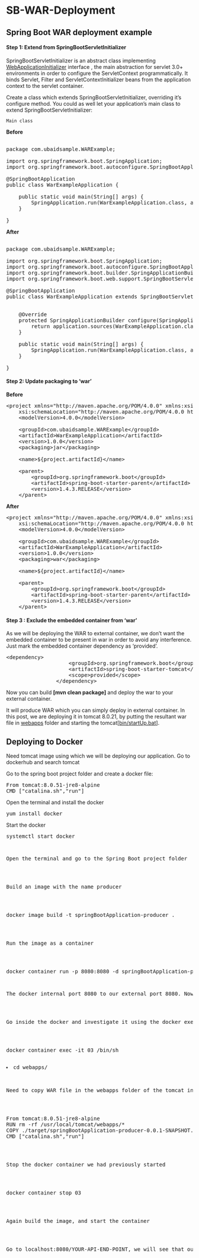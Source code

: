 # SB-WAR-Deployment
<h2>Spring Boot WAR deployment example</h2>

<h4>Step 1: Extend from SpringBootServletInitializer</h4>

<p>SpringBootServletInitializer is an abstract class implementing <a href="http://docs.spring.io/spring-framework/docs/4.3.5.RELEASE/javadoc-api/org/springframework/web/WebApplicationInitializer.html?is-external=true">WebApplicationInitializer</a> interface , the main abstraction for servlet 3.0+ environments in order to configure the ServletContext programmatically. It binds Servlet, Filter and ServletContextInitializer beans from the application context to the servlet container.</p>

<p>Create a class which extends SpringBootServletInitializer, overriding it&#8217;s configure method. You could as well let your application’s main class to extend SpringBootServletInitializer:</p>

<p><code>Main class</code></p>

<strong>Before</strong>

<pre class="brush: java; title: ; notranslate" title="">

package com.ubaidsample.WARExample;

import org.springframework.boot.SpringApplication;
import org.springframework.boot.autoconfigure.SpringBootApplication;

@SpringBootApplication
public class WarExampleApplication {

	public static void main(String[] args) {
		SpringApplication.run(WarExampleApplication.class, args);
	}

}
</pre>

<strong>After</strong>

<pre class="brush: java; title: ; notranslate" title="">

package com.ubaidsample.WARExample;

import org.springframework.boot.SpringApplication;
import org.springframework.boot.autoconfigure.SpringBootApplication;
import org.springframework.boot.builder.SpringApplicationBuilder;
import org.springframework.boot.web.support.SpringBootServletInitializer;

@SpringBootApplication
public class WarExampleApplication extends SpringBootServletInitializer {

	
	@Override
    protected SpringApplicationBuilder configure(SpringApplicationBuilder application) {
        return application.sources(WarExampleApplication.class);
    }
	
	public static void main(String[] args) {
		SpringApplication.run(WarExampleApplication.class, args);
	}

}
</pre>

<h4> Step 2: Update packaging to &#8216;war&#8217;</h4>

<strong>Before</strong>

<pre class="brush: xml; title: ; notranslate" title="">
&lt;project xmlns=&quot;http://maven.apache.org/POM/4.0.0&quot; xmlns:xsi=&quot;http://www.w3.org/2001/XMLSchema-instance&quot;
	xsi:schemaLocation=&quot;http://maven.apache.org/POM/4.0.0 http://maven.apache.org/xsd/maven-4.0.0.xsd&quot;&gt;
	&lt;modelVersion&gt;4.0.0&lt;/modelVersion&gt;

	&lt;groupId&gt;com.ubaidsample.WARExample&lt;/groupId&gt;
	&lt;artifactId&gt;WarExampleApplication&lt;/artifactId&gt;
	&lt;version&gt;1.0.0&lt;/version&gt;
	&lt;packaging&gt;jar&lt;/packaging&gt;

	&lt;name&gt;${project.artifactId}&lt;/name&gt;

	&lt;parent&gt;
		&lt;groupId&gt;org.springframework.boot&lt;/groupId&gt;
		&lt;artifactId&gt;spring-boot-starter-parent&lt;/artifactId&gt;
		&lt;version&gt;1.4.3.RELEASE&lt;/version&gt;
	&lt;/parent&gt;
</pre>

<strong>After</strong>
<pre class="brush: xml; title: ; notranslate" title="">
&lt;project xmlns=&quot;http://maven.apache.org/POM/4.0.0&quot; xmlns:xsi=&quot;http://www.w3.org/2001/XMLSchema-instance&quot;
	xsi:schemaLocation=&quot;http://maven.apache.org/POM/4.0.0 http://maven.apache.org/xsd/maven-4.0.0.xsd&quot;&gt;
	&lt;modelVersion&gt;4.0.0&lt;/modelVersion&gt;

	&lt;groupId&gt;com.ubaidsample.WARExample&lt;/groupId&gt;
	&lt;artifactId&gt;WarExampleApplication&lt;/artifactId&gt;
	&lt;version&gt;1.0.0&lt;/version&gt;
	&lt;packaging&gt;war&lt;/packaging&gt;

	&lt;name&gt;${project.artifactId}&lt;/name&gt;

	&lt;parent&gt;
		&lt;groupId&gt;org.springframework.boot&lt;/groupId&gt;
		&lt;artifactId&gt;spring-boot-starter-parent&lt;/artifactId&gt;
		&lt;version&gt;1.4.3.RELEASE&lt;/version&gt;
	&lt;/parent&gt;
</pre>

<h4> Step 3 : Exclude the embedded container from &#8216;war&#8217;</h4>

<p>As we will be deploying the WAR to external container, we don&#8217;t want the embedded container to be present in war in order to avoid any interference. Just mark the embedded container dependency as &#8216;provided&#8217;.</p>

<pre class="brush: xml; title: ; notranslate" title="">
&lt;dependency&gt;
                    &lt;groupId&gt;org.springframework.boot&lt;/groupId&gt;
                    &lt;artifactId&gt;spring-boot-starter-tomcat&lt;/artifactId&gt;
                    &lt;scope&gt;provided&lt;/scope&gt;
                &lt;/dependency&gt;
</pre>

<p>Now you can build <strong>[mvn clean package]</strong> and deploy the war to your external container.</p>

<p>It will produce WAR which you can simply deploy in external container. In this post, we are deploying it in tomcat 8.0.21, by putting the resultant war file in <u>webapps</u> folder and starting the tomcat[<u>bin/startUp.bat</u>].</p>


<h2>Deploying to Docker</h2>

<p>Need tomcat image using which we will be deploying our application. Go to dockerhub and search tomcat</p>

<p>Go to the spring boot project folder and create a docker file:</p>

<pre>
From tomcat:8.0.51-jre8-alpine
CMD ["catalina.sh","run"]
</pre>

<p>Open the terminal and install the docker</p>

<pre>yum install docker</pre>

<p>Start the docker</p>

<pre>systemctl start docker<pre>

<p>Open the terminal and go to the Spring Boot project folder</p>

<p>Build an image with the name producer</p>

<pre>docker image build -t springBootApplication-producer .</pre>

<p>Run the image as a container</p>

<pre>docker container run -p 8080:8080 -d springBootApplication-producer<pre>

<p>The docker internal port 8080 to our external port 8080. Now go to localhost:8080 and we can see that tomcat has started successfully</p>

<p>Go inside the docker and investigate it using the docker exec command</p>

<pre>docker container exec -it 03 /bin/sh<pre>

<li>cd webapps/</li>

<p>Need to copy WAR file in the webapps folder of the tomcat inside the docker. This we will do it adding commands to the docker file</p>

<pre>
From tomcat:8.0.51-jre8-alpine
RUN rm -rf /usr/local/tomcat/webapps/*
COPY ./target/springBootApplication-producer-0.0.1-SNAPSHOT.war /usr/local/tomcat/webapps/ROOT.war
CMD ["catalina.sh","run"]
</pre>

<p>Stop the docker container we had previously started</p>

<pre>docker container stop 03</pre>

<p>Again build the image, and start the container</p>

<p>Go to localhost:8080/YOUR-API-END-POINT, we will see that our application is deployed successfully</p>
